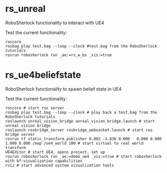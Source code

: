# rs_unreal
RoboSherlock functionality to interact with UE4 

Test the current functionality:
````
roscore
rosbag play test.bag --loop --clock #test.bag from the RoboSherlock tutorials
rosrun robosherlock run _ae:=rs_w_bs _vis:=true
````

# rs_ue4beliefstate
RoboSherlock functionality to spawn belief state in UE4 

Test the current functionality:
````
roscore # start ros server 
rosbag play test.bag --loop --clock # play back a test.bag from the RoboSherlock tutorials
roslaunch unreal_vision_bridge unreal_vision_bridge.launch # start unreal vision bridge
roslaunch rosbridge_server rosbridge_websocket.launch # start ros bridge server
rosrun tf static_transform_publisher 0.892 -1.836 0.000   0.000 0.000 1.000 0.000 /map /ue4_world 100 # start virtual to real world transform
UE4Editor # start UE4, opens project, set up
rosrun robosherlock run _ae:=demo_ue4 _vis:=true # start robosherlock with bf-visualization capabilities  
rviz # start advanced system visualization tools 
````
